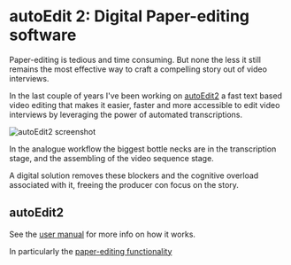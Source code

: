 # autoEdit 2: Digital Paper-editing software 

Paper-editing is tedious and time consuming. But none the less it still remains the most effective way to craft a compelling story out of video interviews. 

In the last couple of years I've been working on [autoEdit2](http://www.autoedit.io/) a fast text based video editing that makes it easier, faster and more accessible to edit video interviews by leveraging the power of automated transcriptions.

![autoEdit2 screenshot](http://www.autoedit.io/img/3_transcription.gif)


In the analogue workflow the biggest bottle necks are in the transcription stage, and the assembling of the video sequence stage. 

A digital solution removes these blockers and the cognitive overload associated with it, freeing the producer con focus on the story.  


## autoEdit2 
See the [user manual](https://pietropassarelli.gitbooks.io/autoedit2-user-manual/content) for more info on how it works. 

In particularly the [paper-editing functionality](https://pietropassarelli.gitbooks.io/autoedit2-user-manual/content/paperediting.html)


<!-- Donation based -->